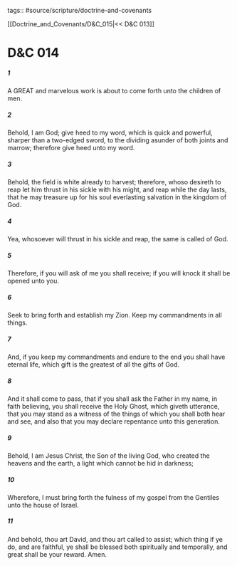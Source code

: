 tags:: #source/scripture/doctrine-and-covenants

[[Doctrine_and_Covenants/D&C_015|<< D&C 013]]

# D&C 014

##### 1

A GREAT and marvelous work is about to come forth unto the children of men.

##### 2

Behold, I am God; give heed to my word, which is quick and powerful, sharper than a two-edged sword, to the dividing asunder of both joints and marrow; therefore give heed unto my word.

##### 3

Behold, the field is white already to harvest; therefore, whoso desireth to reap let him thrust in his sickle with his might, and reap while the day lasts, that he may treasure up for his soul everlasting salvation in the kingdom of God.

##### 4

Yea, whosoever will thrust in his sickle and reap, the same is called of God.

##### 5

Therefore, if you will ask of me you shall receive; if you will knock it shall be opened unto you.

##### 6

Seek to bring forth and establish my Zion. Keep my commandments in all things.

##### 7

And, if you keep my commandments and endure to the end you shall have eternal life, which gift is the greatest of all the gifts of God.

##### 8

And it shall come to pass, that if you shall ask the Father in my name, in faith believing, you shall receive the Holy Ghost, which giveth utterance, that you may stand as a witness of the things of which you shall both hear and see, and also that you may declare repentance unto this generation.

##### 9

Behold, I am Jesus Christ, the Son of the living God, who created the heavens and the earth, a light which cannot be hid in darkness;

##### 10

Wherefore, I must bring forth the fulness of my gospel from the Gentiles unto the house of Israel.

##### 11

And behold, thou art David, and thou art called to assist; which thing if ye do, and are faithful, ye shall be blessed both spiritually and temporally, and great shall be your reward. Amen.
